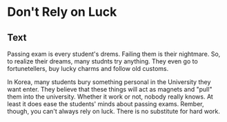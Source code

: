 # Don't Rely on Luck

## Text

Passing exam is every student's drems. Failing them is their nightmare. So, to realize their dreams, many studnts try anything. They even go to fortunetellers, buy lucky charms and follow old customs.  

In Korea, many students bury something personal in the University they want enter. They believe that these things will act as magnets and "pull" them into the university. Whether it work or not, nobody really knows. At least it does ease the students' minds about passing exams. Rember, though, you can't always rely on luck. There is no substitute for hard work. 